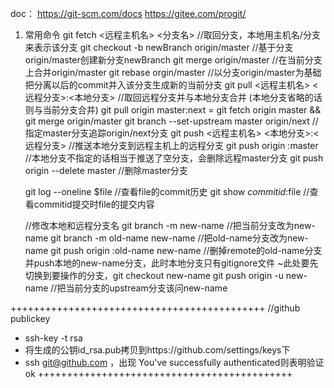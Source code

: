 doc：   https://git-scm.com/docs
        https://gitee.com/progit/

1. 常用命令
    git fetch <远程主机名> <分支名>     //取回分支，本地用主机名/分支来表示该分支
    git checkout -b newBranch origin/master //基于分支origin/master创建新分支newBranch
    git merge origin/master     //在当前分支上合并origin/master
    git rebase orgin/master    //以分支origin/master为基础把分离以后的commit并入该分支生成新的当前分支
    git pull <远程主机名> <远程分支>:<本地分支> //取回远程分支并与本地分支合并 (本地分支省略的话则与当前分支合并)
        git pull origin master:next = git fetch origin master && git merge origin/master
    git branch --set-upstream master origin/next    //指定master分支追踪origin/next分支
    git push <远程主机名> <本地分支>:<远程分支> //推送本地分支到远程主机上的远程分支
        git push origin :master //本地分支不指定的话相当于推送了空分支，会删除远程master分支
        git push origin --delete master    //删除master分支     

    
    git log --oneline $file     //查看file的commit历史
    git show $commitid:$file    //查看commitid提交时file的提交内容

    //修改本地和远程分支名
    git branch -m new-name      //把当前分支改为new-name
    git branch -m old-name new-name //把old-name分支改为new-name
    git push origin :old-name new-name //删掉remote的old-name分支并push本地的new-name分支，此时本地分支只有gitignore文件
    ~此处要先切换到要操作的分支，git checkout new-name
    git push origin -u new-name //把当前分支的upstream分支该问new-name




++++++++++++++++++++++++++++++++++++++++++++
//github publickey
- ssh-key -t rsa
- 将生成的公钥id_rsa.pub拷贝到https://github.com/settings/keys下
- ssh git@github.com ，出现 You've successfully authenticated则表明验证ok
++++++++++++++++++++++++++++++++++++++++++++